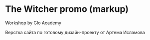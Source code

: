 # The Witcher promo (markup)
Workshop by Glo Academy

Верстка сайта по готовому дизайн-проекту от	Артема Исламова
